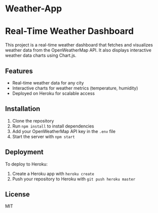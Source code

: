 # Weather-App
# Real-Time Weather Dashboard

This project is a real-time weather dashboard that fetches and visualizes weather data from the OpenWeatherMap API. It also displays interactive weather data charts using Chart.js.

## Features

- Real-time weather data for any city
- Interactive charts for weather metrics (temperature, humidity)
- Deployed on Heroku for scalable access

## Installation

1. Clone the repository
2. Run `npm install` to install dependencies
3. Add your OpenWeatherMap API key in the `.env` file
4. Start the server with `npm start`

## Deployment

To deploy to Heroku:
1. Create a Heroku app with `heroku create`
2. Push your repository to Heroku with `git push heroku master`

## License

MIT
